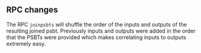 RPC changes
-----------
The RPC `joinpsbts` will shuffle the order of the inputs and outputs of the resulting joined psbt.
Previously inputs and outputs were added in the order that the PSBTs were provided which makes correlating inputs to outputs extremely easy.
